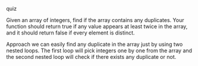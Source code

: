quiz

Given an array of integers, find if the array contains any duplicates.
Your function should return true if any value appears at least twice in the array, and it should return false if every element is distinct.

Approach
we can easily find any duplicate in the array just by using two nested loops. The first loop will pick integers one by one from the array and the second nested loop will check if there exists any duplicate or not.